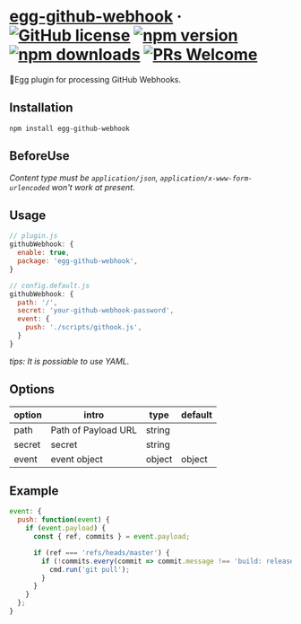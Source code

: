 # [egg-github-webhook](#) &middot; [![GitHub license](https://img.shields.io/badge/license-MIT-blue.svg)](https://github.com/chiaweilee/egg-github-webhook/blob/master/LICENSE) [![npm version](https://img.shields.io/npm/v/egg-github-webhook.svg?style=flat)](https://www.npmjs.com/package/egg-github-webhook) [![npm downloads](https://img.shields.io/npm/dm/egg-github-webhook.svg)](https://npmcharts.com/compare/egg-github-webhook?minimal=true) [![PRs Welcome](https://img.shields.io/badge/PRs-welcome-brightgreen.svg)](#)

🥚Egg plugin for processing GitHub Webhooks. 

## Installation

```
npm install egg-github-webhook
```

## BeforeUse

*Content type must be `application/json`, `application/x-www-form-urlencoded` won't work at present.*

## Usage

```js
// plugin.js
githubWebhook: {
  enable: true,
  package: 'egg-github-webhook',
}
```

```js
// config.default.js
githubWebhook: {
  path: '/',
  secret: 'your-github-webhook-password',
  event: {
    push: './scripts/githook.js',
  }
}
```

*tips: It is possiable to use YAML.*

## Options

option | intro | type |  default  
-|-|-|-
path | Path of Payload URL | string | |
secret | secret | string | |
event | event object | object<Function> | object<string> | |

## Example

```js
event: {
  push: function(event) {
    if (event.payload) {
      const { ref, commits } = event.payload;

      if (ref === 'refs/heads/master') {
        if (!commits.every(commit => commit.message !== 'build: release')) {
          cmd.run('git pull');
        }
      }
    }
  };
}
```
